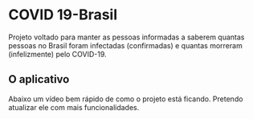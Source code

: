 # COVID 19-Brasil

Projeto voltado para manter as pessoas informadas a saberem quantas pessoas no Brasil foram infectadas (confirmadas) e quantas morreram (infelizmente) pelo COVID-19.

## O aplicativo

Abaixo um vídeo bem rápido de como o projeto está ficando. Pretendo atualizar ele com mais funcionalidades.


